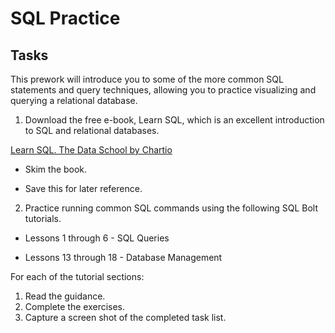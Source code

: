 # SQL Practice

## Tasks

This prework will introduce you to some of the more common SQL statements and query techniques, allowing you to practice visualizing and querying a relational database.

1. Download the free e-book, Learn SQL, which is an excellent introduction to SQL and relational databases.

[Learn SQL. The Data School by Chartio](https://drive.google.com/file/d/11PSj53qx-rUGF8mThyHIevYkuQKb0zlL/view?usp=sharing)


* Skim the book.

* Save this for later reference.

2. Practice running common SQL commands using the following SQL Bolt tutorials.

* Lessons 1 through 6 - SQL Queries

* Lessons 13 through 18 - Database Management

For each of the tutorial sections:

1. Read the guidance.
2. Complete the exercises.
3. Capture a screen shot of the completed task list.